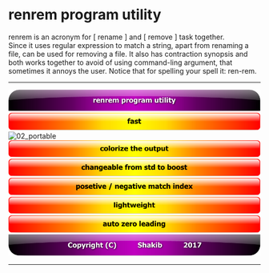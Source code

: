 # renrem program utility  
renrem is an acronym for [ rename ] and [ remove ] task together.  
Since it uses regular expression to match a string, apart from renaming a file, can be used for removing a file. It also has contraction synopsis and both works together to avoid of using command-ling argument, that sometimes it annoys the user. Notice that for spelling your spell it: ren-rem.  

---


![00_title](https://github.com/k-five/renrem/blob/master/button/00_title.png)
![01_fast](https://github.com/k-five/renrem/blob/master/button/01_fast.png)
![02_portable](https://github.com/k-five/renrem/blob/master/button/02_protable.png)
![03_colorize](https://github.com/k-five/renrem/blob/master/button/03_colorize.png)
![04_changeable](https://github.com/k-five/renrem/blob/master/button/04_changeable.png)
![05_index](https://github.com/k-five/renrem/blob/master/button/05_index.png)
![06_lightweight](https://github.com/k-five/renrem/blob/master/button/06_lightweight.png)
![07_leading](https://github.com/k-five/renrem/blob/master/button/07_leading.png)
![99_copyright](https://github.com/k-five/renrem/blob/master/button/99_copyright.png)


---


